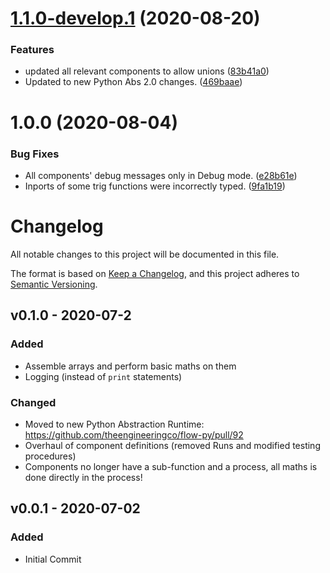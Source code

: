 # [1.1.0-develop.1](https://github.com/theengineeringco/flow-py-library-general_maths/compare/v1.0.0...v1.1.0-develop.1) (2020-08-20)


### Features

* updated all relevant components to allow unions ([83b41a0](https://github.com/theengineeringco/flow-py-library-general_maths/commit/83b41a0ab20f050ec0b3a48b3e02c7e8729a5783))
* Updated to new Python Abs 2.0 changes. ([469baae](https://github.com/theengineeringco/flow-py-library-general_maths/commit/469baae3285c4dee4decb6582a3be1982c8dc9d5))

# 1.0.0 (2020-08-04)


### Bug Fixes

* All components' debug messages only in Debug mode. ([e28b61e](https://github.com/theengineeringco/flow-py-library-general_maths/commit/e28b61eece4bfe93e58a5b8c8be42ffb6b7883ec))
* Inports of some trig functions were incorrectly typed. ([9fa1b19](https://github.com/theengineeringco/flow-py-library-general_maths/commit/9fa1b19aa4e4292c6ced069692c6d7ede8e0210b))

# Changelog

All notable changes to this project will be documented in this file.

The format is based on [Keep a Changelog](https://keepachangelog.com/en/1.0.0/),
and this project adheres to [Semantic Versioning](https://semver.org/spec/v2.0.0.html).

## v0.1.0 - 2020-07-2

### Added

- Assemble arrays and perform basic maths on them
- Logging (instead of `print` statements)

### Changed

- Moved to new Python Abstraction Runtime: https://github.com/theengineeringco/flow-py/pull/92
- Overhaul of component definitions (removed Runs and modified testing procedures)
- Components no longer have a sub-function and a process, all maths is done directly in the process!

## v0.0.1 - 2020-07-02

### Added

- Initial Commit

[0.0.1]: https://github.com/theengineeringco/flow-py-library-general_maths
